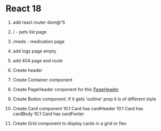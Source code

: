 # React 18

1. add react router dom@^5
2. / - pets list page
3. /meds - medication page
4. add logs page empty
5. add 404 page and route
6. Create header
7. Create Container component
8. Create PageHeader conponent for this [PageHeader](https://prnt.sc/EXoVbaTxIUHl)
9. Create Button component. If it gets 'outline' prop it is of different style
10. Create Card component
    10.1 Card has cardHeader
    10.1 Card has cardBody
    10.1 Card has cardFooter

11. Create Grid component to display cards in a grid or flex
